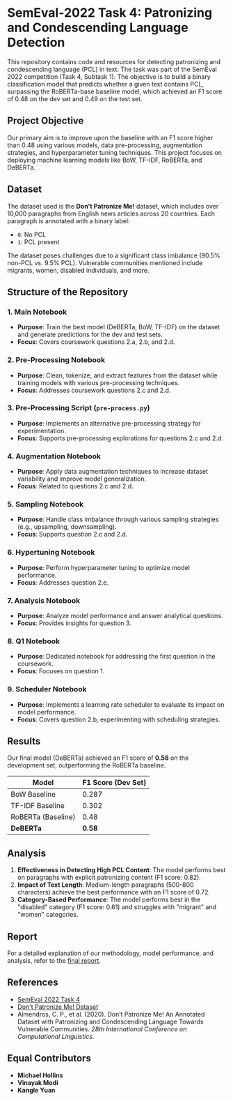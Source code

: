 # SemEval-2022 Task 4: Patronizing and Condescending Language Detection

This repository contains code and resources for detecting patronizing and condescending language (PCL) in text. The task was part of the SemEval 2022 competition (Task 4, Subtask 1). The objective is to build a binary classification model that predicts whether a given text contains PCL, surpassing the RoBERTa-base baseline model, which achieved an F1 score of 0.48 on the dev set and 0.49 on the test set.

## Project Objective
Our primary aim is to improve upon the baseline with an F1 score higher than 0.48 using various models, data pre-processing, augmentation strategies, and hyperparameter tuning techniques. This project focuses on deploying machine learning models like BoW, TF-IDF, RoBERTa, and DeBERTa.

## Dataset
The dataset used is the **Don't Patronize Me!** dataset, which includes over 10,000 paragraphs from English news articles across 20 countries. Each paragraph is annotated with a binary label:
- `0`: No PCL
- `1`: PCL present

The dataset poses challenges due to a significant class imbalance (90.5% non-PCL vs. 9.5% PCL). Vulnerable communities mentioned include migrants, women, disabled individuals, and more.

## Structure of the Repository

### 1. Main Notebook
- **Purpose**: Train the best model (DeBERTa, BoW, TF-IDF) on the dataset and generate predictions for the dev and test sets.
- **Focus**: Covers coursework questions 2.a, 2.b, and 2.d.

### 2. Pre-Processing Notebook
- **Purpose**: Clean, tokenize, and extract features from the dataset while training models with various pre-processing techniques.
- **Focus**: Addresses coursework questions 2.c and 2.d.

### 3. Pre-Processing Script (`pre-process.py`)
- **Purpose**: Implements an alternative pre-processing strategy for experimentation.
- **Focus**: Supports pre-processing explorations for questions 2.c and 2.d.

### 4. Augmentation Notebook
- **Purpose**: Apply data augmentation techniques to increase dataset variability and improve model generalization.
- **Focus**: Related to questions 2.c and 2.d.

### 5. Sampling Notebook
- **Purpose**: Handle class imbalance through various sampling strategies (e.g., upsampling, downsampling).
- **Focus**: Supports question 2.c and 2.d.

### 6. Hypertuning Notebook
- **Purpose**: Perform hyperparameter tuning to optimize model performance.
- **Focus**: Addresses question 2.e.

### 7. Analysis Notebook
- **Purpose**: Analyze model performance and answer analytical questions.
- **Focus**: Provides insights for question 3.

### 8. Q1 Notebook
- **Purpose**: Dedicated notebook for addressing the first question in the coursework.
- **Focus**: Focuses on question 1.

### 9. Scheduler Notebook
- **Purpose**: Implements a learning rate scheduler to evaluate its impact on model performance.
- **Focus**: Covers question 2.b, experimenting with scheduling strategies.

## Results
Our final model (DeBERTa) achieved an F1 score of **0.58** on the development set, outperforming the RoBERTa baseline.

| Model                    | F1 Score (Dev Set) |
|--------------------------|--------------------|
| BoW Baseline              | 0.287              |
| TF-IDF Baseline           | 0.302              |
| RoBERTa (Baseline)        | 0.48               |
| **DeBERTa**               | **0.58**           |

## Analysis
1. **Effectiveness in Detecting High PCL Content**: The model performs best on paragraphs with explicit patronizing content (F1 score: 0.82).
2. **Impact of Text Length**: Medium-length paragraphs (500-800 characters) achieve the best performance with an F1 score of 0.72.
3. **Category-Based Performance**: The model performs best in the "disabled" category (F1 score: 0.61) and struggles with "migrant" and "women" categories.

## Report
For a detailed explanation of our methodology, model performance, and analysis, refer to the [final report](https://github.com/kyrran/NLP_DONT_Patronize_Me/blob/main/report%20(1).pdf).

## References
- [SemEval 2022 Task 4](https://sites.google.com/view/pcl-detection-semeval2022/)
- [Don't Patronize Me! Dataset](https://github.com/CRLala/NLPLabs-2024/tree/main/Dont_Patronize_Me_Trainingset)
- Almendros, C. P., et al. (2020). Don’t Patronize Me! An Annotated Dataset with Patronizing and Condescending Language Towards Vulnerable Communities. *28th International Conference on Computational Linguistics*.

## Equal Contributors
- **Michael Hollins**  
- **Vinayak Modi**  
- **Kangle Yuan**

